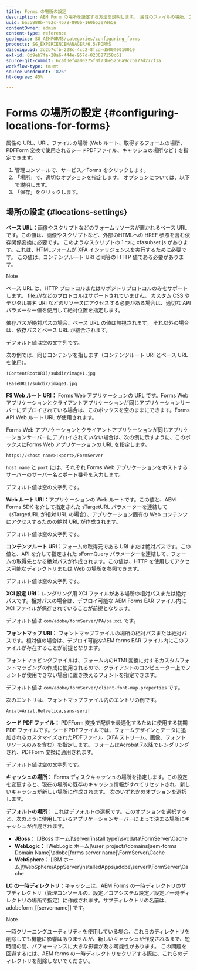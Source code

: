 ```yaml
---
title: Forms の場所の設定
description: AEM Form の場所を設定する方法を説明します。 属性のファイルの場所、フォームの場所、シードPDFファイルおよびキャッシュの場所を指定できます。
uuid: ba35888b-492c-4678-890b-160b53e7d659
contentOwner: admin
content-type: reference
geptopics: SG_AEMFORMS/categories/configuring_forms
products: SG_EXPERIENCEMANAGER/6.5/FORMS
discoiquuid: 3d2b7cfb-228c-4cc2-8fcd-d500f0010010
exl-id: 0d9eb7fe-28a6-444e-957d-023687158c61
source-git-commit: 6caf3ef4a00275f0f73be52b6a9ccba77d277f1a
workflow-type: tm+mt
source-wordcount: '826'
ht-degree: 45%

---
```


# Forms の場所の設定 {#configuring-locations-for-forms}

属性の URL、URI、ファイルの場所 (Web ルート、取得するフォームの場所、PDFForm 変換で使用されるシードPDFファイル、キャッシュの場所など ) を指定できます。

1. 管理コンソールで、サービス／Forms をクリックします。
1. 「場所」で、適切なオプションを指定します。 オプションについては、以下で説明します。
1. 「保存」をクリックします。

## 場所の設定 {#locations-settings}

**ベース URL：**&#x200B;画像やスクリプトなどのフォームリソースが置かれるベース URL です。この値は、画像やスクリプトなど、外部のHTMLへの HREF 参照を含む依存関係変換に必要です。 このようなスクリプトの 1 つに xfasubset.js があります。これは、HTMLフォームが XFA インテリジェンスを実行するために必要です。 この値は、コンテンツルート URI と同等の HTTP 値である必要があります。

>[!NOTE]
>
>ベース URL は、HTTP プロトコルまたはリポジトリプロトコルのみをサポートします。 file:///などのプロトコルはサポートされていません。 カスタム CSS やデジタル署名 URI などのリソースにアクセスする必要がある場合は、適切な API パラメーター値を使用して絶対位置を指定します。

依存パスが絶対パスの場合、ベース URL の値は無視されます。 それ以外の場合は、依存パスとベース URL が結合されます。

デフォルト値は空の文字列です。

次の例では、同じコンテンツを指します（コンテンツルート URI とベース URL を使用）。

`(ContentRootURI)/subdir/image1.jpg`

`(BaseURL)/subdir/image1.jpg`

**FS Web ルート URI：** Forms Web アプリケーションの URL です。Forms Web アプリケーションとクライアントアプリケーションが同じアプリケーションサーバーにデプロイされている場合は、このボックスを空のままにできます。Forms API Web ルート URL が使用されます。

Forms Web アプリケーションとクライアントアプリケーションが同じアプリケーションサーバーにデプロイされていない場合は、次の例に示すように、このボックスにForms Web アプリケーションの URL を指定します。

`https://<host name>:<port>/FormServer`

`host name` と `port` には、それぞれ Forms Web アプリケーションをホストするサーバーのサーバー名とポート番号を入力します。

デフォルト値は空の文字列です。

**Web ルート URI：**&#x200B;アプリケーションの Web ルートです。この値と、AEM Forms SDK を介して指定された sTargetURL パラメーターを連結して（sTargetURL が相対 URL の場合）、アプリケーション固有の Web コンテンツにアクセスするための絶対 URL が作成されます。

デフォルト値は空の文字列です。

**コンテンツルート URI：**&#x200B;フォームの取得元である URI または絶対パスです。この値と、API を介して指定された sFormQuery パラメーターを連結して、フォームの取得先となる絶対パスが作成されます。この値は、HTTP を使用してアクセス可能なディレクトリまたは Web の場所を参照できます。

デフォルト値は空の文字列です。

**XCI 設定 URI：**&#x200B;レンダリング用 XCI ファイルがある場所の相対パスまたは絶対パスです。相対パスの場合は、デプロイ可能な AEM Forms EAR ファイル内に XCI ファイルが保存されていることが前提となります。

デフォルト値は `com/adobe/formServer/PA/pa.xci` です。

**フォントマップ URI：** フォントマップファイルの場所の相対パスまたは絶対パスです。相対値の場合は、デプロイ可能なAEM forms EAR ファイル内にこのファイルが存在することが前提となります。

フォントマッピングファイルは、フォーム内のHTML変換に対するカスタムフォントマッピングの作成に使用されるので、クライアントのコンピューター上でフォントが使用できない場合に置き換えるフォントを指定できます。

デフォルト値は `com/adobe/formServer/client-font-map.properties` です。

次のエントリは、フォントマップファイル内のエントリの例です。

`Arial=Arial,Helvetica,sans-serif`

**シード PDF ファイル：** PDFForm 変換で配信を最適化するために使用する初期 PDF ファイルです。シードPDFファイルでは、フォームデザインとデータに追加されるカスタマイズされたPDFファイル（XFA ストリーム、画像、フォントリソースのみを含む）を指定します。 フォームはAcrobat 7以降でレンダリングされ、PDFForm 変換に適用されます。

デフォルト値は空の文字列です。

**キャッシュの場所：** Forms ディスクキャッシュの場所を指定します。この設定を変更すると、現在の場所の既存のキャッシュ情報がすべてリセットされ、新しいキャッシュが新しい場所に作成されます。 次のいずれかのオプションを選択します。

**デフォルトの場所：** これはデフォルトの選択です。このオプションを選択すると、次のように使用しているアプリケーションサーバーによって決まる場所にキャッシュが作成されます。

* **JBoss：** [JBoss ホーム]\server\[install type]\svcdata\FormServer\Cache
* **WebLogic：** [WebLogic ホーム]\user_projects\domains\[aem-forms Domain Name]\adobe\[forms server name]\FormServer\Cache
* **WebSphere：** [IBM ホーム]\WebSphere\AppServer\installedApps\adobe\server1\FormServer\Cache

**LC の一時ディレクトリ：**&#x200B;キャッシュは、AEM Forms の一時ディレクトリのサブディレクトリ（管理コンソールの、設定／コアシステム設定／設定／一時ディレクトリの場所で指定）に作成されます。サブディレクトリの名前は、adobeform_[[servername]] です。

>[!NOTE]
>
>一時クリーニングユーティリティを使用している場合、これらのディレクトリを削除しても機能に影響はありませんが、新しいキャッシュが作成されるまで、短時間の間、パフォーマンスに大きな影響が及ぶ可能性があります。 この問題を回避するには、AEM forms の一時ディレクトリをクリアする際に、これらのディレクトリを削除しないでください。
